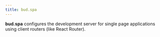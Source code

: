 ```yaml
---
title: bud.spa
---
```


**bud.spa** configures the development server for single page applications using client routers (like React Router).
